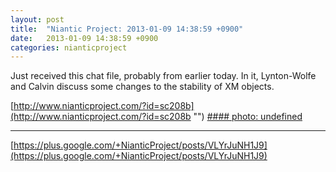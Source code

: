 ```yaml
---
layout: post
title:  "Niantic Project: 2013-01-09 14:38:59 +0900"
date:   2013-01-09 14:38:59 +0900
categories: nianticproject
---
```

Just received this chat file, probably from earlier today. In it, Lynton-Wolfe and Calvin discuss some changes to the stability of XM objects.

[http://www.nianticproject.com/?id=sc208b](http://www.nianticproject.com/?id=sc208b "")
[#### photo: undefined](https://lh6.googleusercontent.com/-dENP9JayNWk/UOy_BPQVvTI/AAAAAAAAc8Y/qj3BwSeuy_c/w1200-h896/disintegrate.jpg "")
- - -
[https://plus.google.com/+NianticProject/posts/VLYrJuNH1J9](https://plus.google.com/+NianticProject/posts/VLYrJuNH1J9)
